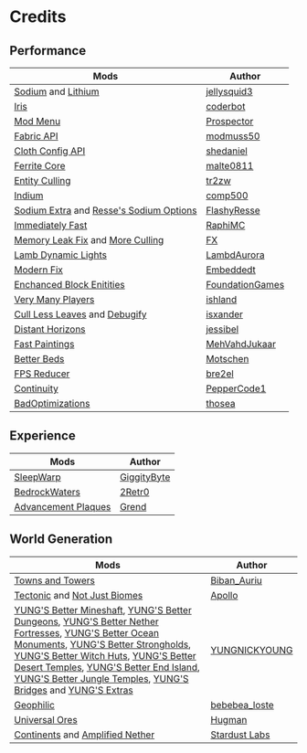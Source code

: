 # Credits

## Performance
| Mods | Author |
|---|---|
| [Sodium](https://modrinth.com/mod/sodium) and [Lithium](https://modrinth.com/mod/lithium) | [jellysquid3](https://modrinth.com/user/jellysquid3) |
| [Iris](https://modrinth.com/mod/iris) | [coderbot](https://modrinth.com/user/coderbot) |
| [Mod Menu](https://modrinth.com/mod/modmenu) | [Prospector](https://modrinth.com/user/Prospector) |
| [Fabric API](https://modrinth.com/mod/fabric-api) | [modmuss50](https://modrinth.com/user/modmuss50) |
| [Cloth Config API](https://modrinth.com/mod/cloth-config) | [shedaniel](https://modrinth.com/user/shedaniel) |
| [Ferrite Core](https://modrinth.com/mod/ferrite-core) | [malte0811](https://modrinth.com/user/malte0811) |
| [Entity Culling](https://modrinth.com/mod/entityculling) | [tr2zw](https://modrinth.com/user/tr7zw) |
| [Indium](https://modrinth.com/mod/indium) | [comp500](https://modrinth.com/user/comp500) |
| [Sodium Extra](https://modrinth.com/mod/sodium-extra) and [Resse's Sodium Options](https://modrinth.com/resses-sodium-options) | [FlashyResse](https://modrinth.com/user/FlashyResse) |
| [Immediately Fast](https://modrinth.com/mod/immediatelyfast) | [RaphiMC](https://modrinth.com/RaphiMC)
| [Memory Leak Fix](https://modrinth.com/mod/memoryleakfix) and [More Culling](https://modrinth.com/mod/moreculling) | [FX](https://modrinth.com/user/FX) |
| [Lamb Dynamic Lights](https://modrinth.com/mod/lambdynamiclights) | [LambdAurora](https://modrinth.com/user/LambdAurora) |
| [Modern Fix](https://modrinth.com/mod/modernfix) | [Embeddedt](https://modrinth.com/embeddedt) |
| [Enchanced Block Enitities](https://modrinth.com/mod/ebe) | [FoundationGames](https://modrinth.com/user/FoundationGames) |
| [Very Many Players](https://modrinth.com/mod/vmp-fabric) | [ishland](https://modrinth.com/user/ishland) |
| [Cull Less Leaves](https://modrinth.com/mod/cull-less-leaves) and [Debugify](https://modrinth.com/mod/debugify) | [isxander](https://modrinth.com/user/isxander) |
| [Distant Horizons](https://modrinth.com/mod/distanthorizons) | [jessibel](https://modrinth.com/user/jessibel) |
| [Fast Paintings](https://modrinth.com/mod/fast-paintings) | [MehVahdJukaar](https://modrinth.com/user/MehVahdJukaar) |
| [Better Beds](https://modrinth.com/mod/betterbeds) | [Motschen](https://modrinth.com/user/Motschen) |
| [FPS Reducer](https://modrinth.com/mod/fps-reducer) | [bre2el](https://modrinth.com/user/bre2el) |
| [Continuity](https://modrinth.com/mod/continuity) | [PepperCode1](https://modrinth.com/user/PepperCode1) |
| [BadOptimizations](https://modrinth.com/mod/badoptimizations) | [thosea](https://modrinth.com/user/thosea) |

## Experience
| Mods | Author |
|---|---|
| [SleepWarp](https://modrinth.com/mod/sleep-warp) | [GiggityByte](https://modrinth.com/user/GiggityByte) |
| [BedrockWaters](https://modrinth.com/mod/bedrockwaters) | [2Retr0](https://modrinth.com/user/2Retr0) |
| [Advancement Plaques](https://modrinth.com/mod/advancement-plaques) | [Grend](https://modrinth.com/user/Grend) |

## World Generation
| Mods | Author |
|---|---|
| [Towns and Towers](https://modrinth.com/mod/towns-and-towers) | [Biban_Auriu](https://modrinth.com/user/Biban_Auria) |
| [Tectonic](https://modrinth.com/datapack/tectonic) and [Not Just Biomes](https://modrinth.com/mod/not-just-biomes)| [Apollo](https://modrinth.com/user/Apollo) |
| [YUNG'S Better Mineshaft](https://modrinth.com/mod/yungs-better-mineshaft), [YUNG'S Better Dungeons](https://modrinth.com/mod/yungs-better-dungeons), [YUNG'S Better Nether Fortresses](https://modrinth.com/mod/yungs-better-nether-fortresses), [YUNG'S Better Ocean Monuments](https://modrinth.com/mod/yungs-better-ocean-monuments), [YUNG'S Better Strongholds](https://modrinth.com/mod/yungs-better-strongholds), [YUNG'S Better Witch Huts](https://modrinth.com/mod/yungs-better-witch-huts), [YUNG'S Better Desert Temples](https://modrinth.com/mod/yungs-better-desert-temples), [YUNG'S Better End Island](https://modrinth.com/mod/yungs-better-end-island), [YUNG'S Better Jungle Temples](https://modrinth.com/mod/yungs-better-jungle-temples), [YUNG'S Bridges](https://modrinth.com/mod/yungs-bridges) and [YUNG'S Extras](https://modrinth.com/mod/yungs-extras) | [YUNGNICKYOUNG](https://modrinth.com/user/YUNGNICKYOUNG) |
| [Geophilic](https://modrinth.com/datapck/geophilic) | [bebebea_loste](https://modrinth.com/user/bebebea_loste) |
| [Universal Ores](https://modrinth.com/mod/universal_ores) | [Hugman](https://modrinth.com/user/Hugman) |
| [Continents](https://modrinth.com/mod/continents) and [Amplified Nether](https://modrinth.com/mod/amplified-nether) | [Stardust Labs](https://modrinth.com/organization/stardust-labs) |
